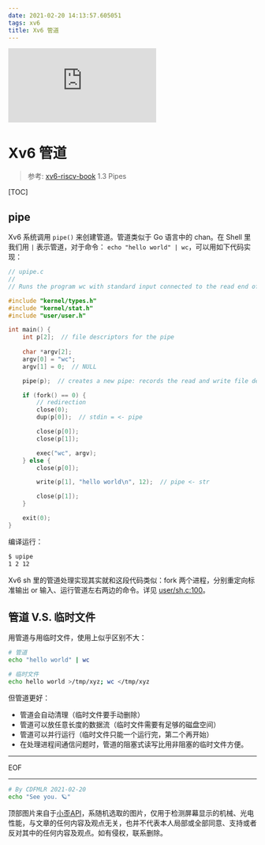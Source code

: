 ```yaml
---
date: 2021-02-20 14:13:57.605051
tags: xv6
title: Xv6 管道
---
```


![Meaning Unknown's Head Image](https://api.ixiaowai.cn/api/api.php)

# Xv6 管道

> 参考: [xv6-riscv-book](https://github.com/mit-pdos/xv6-riscv-book) 1.3 Pipes

[TOC]


## pipe

Xv6 系统调用 `pipe()` 来创建管道。管道类似于 Go 语言中的 chan。在 Shell 里我们用 `|` 表示管道，对于命令： `echo "hello world" | wc`，可以用如下代码实现：

```c
// upipe.c
//
// Runs the program wc with standard input connected to the read end of a pipe.

#include "kernel/types.h"
#include "kernel/stat.h"
#include "user/user.h"

int main() {
	int p[2];  // file descriptors for the pipe
	
	char *argv[2];
	argv[0] = "wc";
	argv[1] = 0;  // NULL

	pipe(p);  // creates a new pipe: records the read and write file descriptors in the array p

	if (fork() == 0) {
		// redirection
		close(0);
		dup(p[0]);  // stdin = <- pipe

		close(p[0]);
		close(p[1]);

		exec("wc", argv);
	} else {
		close(p[0]);

		write(p[1], "hello world\n", 12);  // pipe <- str

		close(p[1]);
	}

	exit(0);
}
```

编译运行：

```sh
$ upipe
1 2 12
```

Xv6 sh 里的管道处理实现其实就和这段代码类似：fork 两个进程，分别重定向标准输出 or 输入、运行管道左右两边的命令。详见 [user/sh.c:100](https://github.com/mit-pdos/xv6-riscv/blob/riscv//user/sh.c#L100)。

## 管道 V.S. 临时文件

用管道与用临时文件，使用上似乎区别不大：

```sh
# 管道
echo "hello world" | wc
```

```sh
# 临时文件
echo hello world >/tmp/xyz; wc </tmp/xyz
```

但管道更好：

- 管道会自动清理（临时文件要手动删除）
- 管道可以放任意长度的数据流（临时文件需要有足够的磁盘空间）
- 管道可以并行运行（临时文件只能一个运行完，第二个再开始）
- 在处理进程间通信问题时，管道的阻塞式读写比用非阻塞的临时文件方便。

---

EOF

---

```sh
# By CDFMLR 2021-02-20
echo "See you. 🪐"
```

顶部图片来自于[小歪API](https://api.ixiaowai.cn)，系随机选取的图片，仅用于检测屏幕显示的机械、光电性能，与文章的任何内容及观点无关，也并不代表本人局部或全部同意、支持或者反对其中的任何内容及观点。如有侵权，联系删除。

